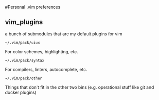 #Personal .vim preferences

## vim_plugins
a bunch of submodules that are my default plugins for vim
```
~/.vim/pack/uiux
```
For color schemes, highlighting, etc.
```
~/.vim/pack/syntax
```
For compilers, linters, autocomplete, etc.
```
~/.vim/pack/other 
```
Things that don't fit in the other two bins (e.g. operational stuff like git and docker plugins)
